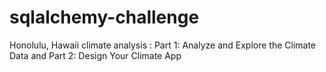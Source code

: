 # sqlalchemy-challenge
Honolulu, Hawaii climate analysis : Part 1: Analyze and Explore the Climate Data and  Part 2: Design Your Climate App 
